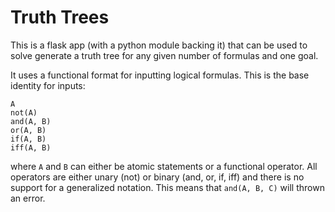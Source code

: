 Truth Trees
===========

This is a flask app (with a python module backing it) that can be used to solve generate a truth tree for any given number of formulas and one goal.

It uses a functional format for inputting logical formulas. This is the base identity for inputs:
```
A
not(A)
and(A, B)
or(A, B)
if(A, B)
iff(A, B)
```
where `A` and `B` can either be atomic statements or a functional operator. All operators are either unary (not) or binary (and, or, if, iff) and there is no support for a generalized notation. This means that ```and(A, B, C)``` will thrown an error.